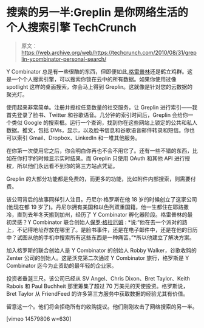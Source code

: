 # 搜索的另一半:Greplin 是你网络生活的个人搜索引擎 TechCrunch

> 原文：<https://web.archive.org/web/https://techcrunch.com/2010/08/31/greplin-ycombinator-personal-search/>

Y Combinator 总是有一些很酷的东西，但即便如此,[格雷普林](https://web.archive.org/web/20221208230232/https://www.greplin.com/)还是鹤立鸡群。这是一个个人搜索引擎，可以搜索你锁在云中的所有数据。如果你使用过像 spotlight 这样的桌面搜索，你会马上得到 Greplin。这就像是针对您的云数据的聚光灯。

使用起来非常简单。注册并授权任意数量的社交服务，让 Greplin 进行索引——我首先登录了脸书、Twitter 和谷歌语音。几分钟的索引时间后，Greplin 会给你一个类似 Google 的搜索框。运行一个查询，找到你在这些网站上锁定的公共和私人数据。推文，包括 DMs，显示，以及脸书信息和谷歌语音邮件转录和短信。你也可以索引 Gmail、Dropbox、LinkedIn 和一堆其他服务。

在你第一次使用它之后，你会明白你再也不会不用它了。还有一些不错的东西，比如在你打字的时候显示实时结果。而 Greplin 只使用 OAuth 和其他 API 进行授权，所以他们永远看不到你的第三方站点凭证。

Greplin 的大部分功能都是免费的，而更多的功能，比如附件内部搜索，则需要付费。

该公司背后的故事同样引人注目。丹尼尔·格罗斯在他 18 岁的时候创立了这家公司(他现在都 19 岁了)。丹尼尔拥有美国和以色列双重国籍，他一生都住在耶路撒冷，直到去年冬天搬到加州，经历了 Y Combinator 孵化器阶段。格雷普林的最初灵感？Y Combinator 联合创始人[保罗·格拉厄姆](https://web.archive.org/web/20221208230232/http://www.crunchbase.com/person/paul-graham) : *说:“他在去一个派对的路上，不记得地址存放在哪里了。是脸书事件，还是在电子邮件中，还是在他的日历中？试图从他的手机中搜索所有这些东西是一种痛苦。”*所以他建立了解决方案。

加入格罗斯的联合创始人是 Y Combinator 的创始人 Robby Walker，谷歌收购的 Zenter 公司的创始人。这是沃克第二次通过 Y Combinator 旅行，格罗斯是 Y Combinator 迄今为止资助的最年轻的企业家。

投资者垂涎三尺。该公司已经从 SV Angel、Chris Dixon、Bret Taylor、Keith Rabois 和 Paul Buchheit 那里筹集了超过 70 万美元的天使投资。格罗斯说，Bret Taylor 从 FriendFeed 的许多第三方服务中获取数据的经验尤其有价值。

留意这一个。他们将会拒绝所有的收购提议。他们刚刚攻击了网络搜索的另一半。

[vimeo 14579806 w=630]